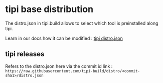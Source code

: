 # tipi base distribution
The distro.json in tipi.build allows to select which tool is preinstalled along tipi.

Learn in our docs how it can be modified : [tipi distro.json](https://tipi.build/documentation/1500-environment-variables#customizing-tools-distribution-tipi_distro_json)

## tipi releases
Refers to the distro.json here via the commit id link : `https://raw.githubusercontent.com/tipi-build/distro/<commit-sha1>/distro.json`
